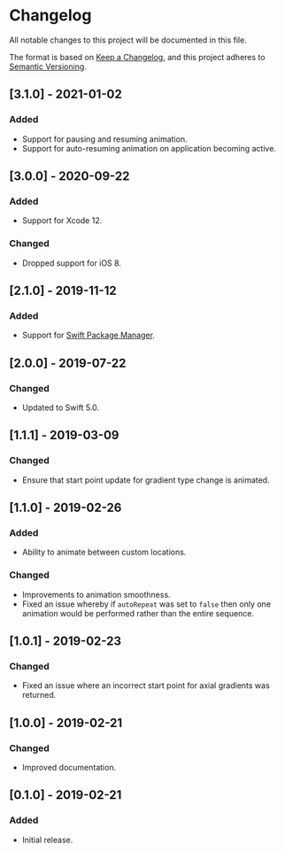 # Changelog
All notable changes to this project will be documented in this file.

The format is based on [Keep a Changelog](https://keepachangelog.com/en/1.0.0/),
and this project adheres to [Semantic Versioning](https://semver.org/spec/v2.0.0.html).

## [3.1.0] - 2021-01-02
### Added
- Support for pausing and resuming animation.
- Support for auto-resuming animation on application becoming active.

## [3.0.0] - 2020-09-22
### Added
- Support for Xcode 12.

### Changed
- Dropped support for iOS 8.

## [2.1.0] - 2019-11-12
### Added
- Support for [Swift Package Manager](https://swift.org/package-manager/).

## [2.0.0] - 2019-07-22
### Changed
- Updated to Swift 5.0.

## [1.1.1] - 2019-03-09
### Changed
- Ensure that start point update for gradient type change is animated.

## [1.1.0] - 2019-02-26
### Added
- Ability to animate between custom locations.
### Changed
- Improvements to animation smoothness.
- Fixed an issue whereby if `autoRepeat` was set to `false` then only one animation would be performed rather than the entire sequence.

## [1.0.1] - 2019-02-23
### Changed
- Fixed an issue where an incorrect start point for axial gradients was returned.

## [1.0.0] - 2019-02-21
### Changed
- Improved documentation.

## [0.1.0] - 2019-02-21
### Added
- Initial release.
